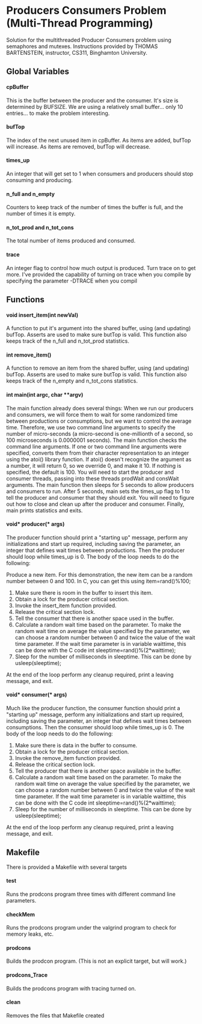 # Producers Consumers Problem (Multi-Thread Programming)
Solution for the multithreaded Producer Consumers problem using semaphores and mutexes. Instructions provided by THOMAS BARTENSTEIN, instructor, CS311, Binghamton University.

## Global Variables
#### cpBuffer
This is the buffer between the producer and the consumer. It's size is determined by BUFSIZE. We are using a relatively small buffer... only 10 entries... to make the problem interesting.

#### bufTop
The index of the next unused item in cpBuffer. As items are added, bufTop will increase. As items are removed, bufTop will decrease.

#### times_up
An integer that will get set to 1 when consumers and producers should stop consuming and producing.

#### n_full and n_empty
Counters to keep track of the number of times the buffer is full, and the number of times it is empty.

#### n_tot_prod and n_tot_cons
The total number of items produced and consumed.

#### trace
An integer flag to control how much output is produced. Turn trace on to get more. I've provided the capability of turning on trace when you compile by specifying the parameter -DTRACE when you compil


## Functions
#### void insert_item(int newVal)
A function to put it's argument into the shared buffer, using (and updating) bufTop. Asserts are used to make sure butTop is valid. This function also keeps track of the n_full and n_tot_prod statistics.

#### int remove_item()
A function to remove an item from the shared buffer, using (and updating) bufTop. Asserts are used to make sure butTop is valid. This function also keeps track of the n_empty and n_tot_cons statistics.

#### int main(int argc, char **argv)
The main function already does several things:
When we run our producers and consumers, we will force them to wait for some randomized time between productions or consumptions, but we want to control the average time. Therefore, we use two command line arguments to specify the number of micro-seconds (a micro-second is one-millionth of a second, so 100 microseconds is 0.0000001 seconds). The main function checks the command line arguments. If one or two command line arguments were specified, converts them from their character representation to an integer using the atoi() library function. If atoi() doesn't recognize the argument as a number, it will return 0, so we override 0, and make it 10. If nothing is specified, the default is 100.
You will need to start the producer and consumer threads, passing into these threads prodWait and consWait arguments.
The main function then sleeps for 5 seconds to allow producers and consumers to run. After 5 seconds, main sets the times_up flag to 1 to tell the producer and consumer that they should exit.
You will need to figure out how to close and clean up after the producer and consumer.
Finally, main prints statistics and exits.

#### void* producer(* args)
The producer function should print a "starting up" message, perform any initializations and start up required, including saving the parameter, an integer that defines wait times between productions. Then the producer should loop while times_up is 0. The body of the loop needs to do the following:

Produce a new item. For this demonstration, the new item can be a random number between 0 and 100. In C, you can get this using item=rand()%100;
1. Make sure there is room in the buffer to insert this item.
2. Obtain a lock for the producer critical section.
3. Invoke the insert_item function provided.
4. Release the critical section lock.
5. Tell the consumer that there is another space used in the buffer.
6. Calculate a random wait time based on the parameter. To make the random wait time on average the value specified by the parameter, we can choose a random number between 0 and twice the value of the wait time parameter. If the wait time parameter is in variable waittime, this can be done with the C code int sleeptime=rand()%(2*waittime);
7. Sleep for the number of milliseconds in sleeptime. This can be done by usleep(sleeptime);

At the end of the loop perform any cleanup required, print a leaving message, and exit.

#### void* consumer(* args)
Much like the producer function, the consumer function should print a "starting up" message, perform any initializations and start up required, including saving the parameter, an integer that defines wait times between consumptions. Then the consumer should loop while times_up is 0. The body of the loop needs to do the following:

1. Make sure there is data in the buffer to consume.
2. Obtain a lock for the producer critical section.
3. Invoke the remove_item function provided.
4. Release the critical section lock.
5. Tell the producer that there is another space available in the buffer.
6. Calculate a random wait time based on the parameter. To make the random wait time on average the value specified by the parameter, we can choose a random number between 0 and twice the value of the wait time parameter. If the wait time parameter is in variable waittime, this can be done with the C code int sleeptime=rand()%(2*waittime);
7. Sleep for the number of milliseconds in sleeptime. This can be done by usleep(sleeptime);

At the end of the loop perform any cleanup required, print a leaving message, and exit.

## Makefile
There is provided a Makefile with several targets

#### test
Runs the prodcons program three times with different command line parameters.

#### checkMem
Runs the prodcons program under the valgrind program to check for memory leaks, etc.

#### prodcons
Builds the prodcon program. (This is not an explicit target, but will work.)

#### prodcons_Trace
Builds the prodcons program with tracing turned on.

#### clean
Removes the files that Makefile created
